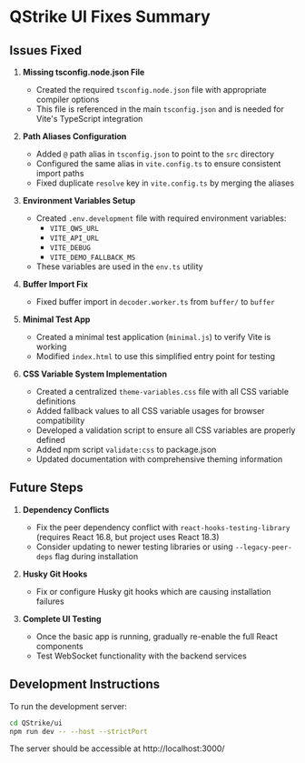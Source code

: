 # QStrike UI Fixes Summary

## Issues Fixed

1. **Missing tsconfig.node.json File**
   - Created the required `tsconfig.node.json` file with appropriate compiler options
   - This file is referenced in the main `tsconfig.json` and is needed for Vite's TypeScript integration

2. **Path Aliases Configuration**
   - Added `@` path alias in `tsconfig.json` to point to the `src` directory
   - Configured the same alias in `vite.config.ts` to ensure consistent import paths
   - Fixed duplicate `resolve` key in `vite.config.ts` by merging the aliases

3. **Environment Variables Setup**
   - Created `.env.development` file with required environment variables:
     - `VITE_QWS_URL`
     - `VITE_API_URL`
     - `VITE_DEBUG`
     - `VITE_DEMO_FALLBACK_MS`
   - These variables are used in the `env.ts` utility

4. **Buffer Import Fix**
   - Fixed buffer import in `decoder.worker.ts` from `buffer/` to `buffer`

5. **Minimal Test App**
   - Created a minimal test application (`minimal.js`) to verify Vite is working
   - Modified `index.html` to use this simplified entry point for testing

6. **CSS Variable System Implementation**
   - Created a centralized `theme-variables.css` file with all CSS variable definitions
   - Added fallback values to all CSS variable usages for browser compatibility
   - Developed a validation script to ensure all CSS variables are properly defined
   - Added npm script `validate:css` to package.json
   - Updated documentation with comprehensive theming information

## Future Steps

1. **Dependency Conflicts**
   - Fix the peer dependency conflict with `react-hooks-testing-library` (requires React 16.8, but project uses React 18.3)
   - Consider updating to newer testing libraries or using `--legacy-peer-deps` flag during installation

2. **Husky Git Hooks**
   - Fix or configure Husky git hooks which are causing installation failures

3. **Complete UI Testing**
   - Once the basic app is running, gradually re-enable the full React components
   - Test WebSocket functionality with the backend services

## Development Instructions

To run the development server:

```bash
cd QStrike/ui
npm run dev -- --host --strictPort
```

The server should be accessible at http://localhost:3000/